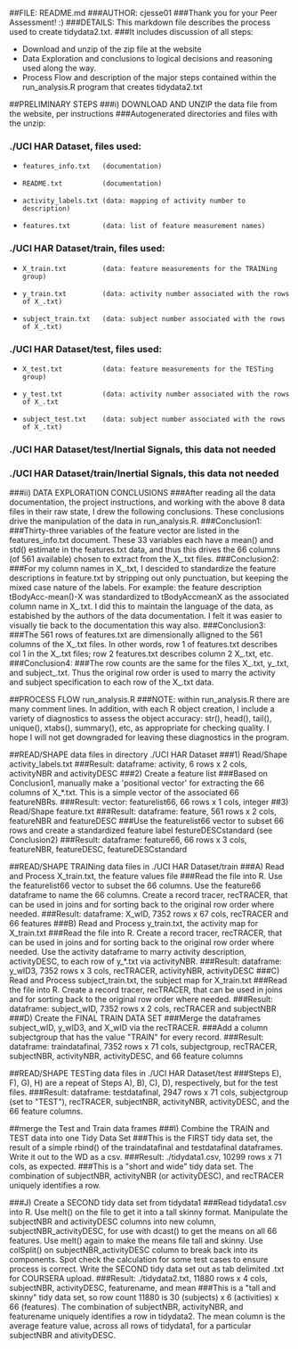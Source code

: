 ##FILE: README.md
###AUTHOR: cjesse01
###Thank you for your Peer Assessment! :)
###DETAILS: This markdown file describes the process used to create tidydata2.txt. 
###It includes discussion of all steps:
* Download and unzip of the zip file at the website
* Data Exploration and conclusions to logical decisions and reasoning used along the way. 
* Process Flow and description of the major steps contained within the run_analysis.R program that creates tidydata2.txt


##PRELIMINARY STEPS
###i) DOWNLOAD AND UNZIP the data file from the website, per instructions
###Autogenerated directories and files with the unzip:
### ./UCI HAR Dataset, files used:
*     features_info.txt   (documentation)
*     README.txt          (documentation)
*     activity_labels.txt (data: mapping of activity number to description)
*     features.txt        (data: list of feature measurement names)

### ./UCI HAR Dataset/train, files used:
*     X_train.txt         (data: feature measurements for the TRAINing group)
*     y_train.txt         (data: activity number associated with the rows of X_.txt)
*     subject_train.txt   (data: subject number associated with the rows of X_.txt)

### ./UCI HAR Dataset/test, files used:
*     X_test.txt          (data: feature measurements for the TESTing group)
*     y_test.txt          (data: activity number associated with the rows of X_.txt
*     subject_test.txt    (data: subject number associated with the rows of X_.txt)

### ./UCI HAR Dataset/test/Inertial Signals, this data not needed
### ./UCI HAR Dataset/train/Inertial Signals, this data not needed

###ii) DATA EXPLORATION CONCLUSIONS
###After reading all the data documentation, the project instructions, and working with the above 8 data files in their raw state, I drew the following conclusions. These conclusions drive the manipulation of the data in run_analysis.R.
###Conclusion1:
###Thirty-three variables of the feature vector are listed in the features_info.txt document. These 33 variables each have a mean() and std() estimate in the features.txt data, and thus this drives the 66 columns (of 561 available) chosen to extract from the X_.txt files.
###Conclusion2:
###For my column names in X_.txt, I descided to standardize the feature descriptions in feature.txt by stripping out only punctuation, but keeping the mixed case nature of the labels. For example:  the feature description tBodyAcc-mean()-X was standardized to tBodyAccmeanX as the associated column name in X_.txt. I did this to maintain the language of the data, as estabished by the authors of the data documentation. I felt it was easier to visually tie back to the documentation this way also.
###Conclusion3:
###The 561 rows of features.txt are dimensionally alligned to the 561 columns of the X_.txt files.  In other words, row 1 of features.txt describes col 1 in the X_.txt files; row 2 features.txt describes column 2 X_.txt, etc.
###Conclusion4:
###The row counts are the same for the files X_.txt, y_.txt, and subject_.txt. Thus the original row order is used to marry the activity and subject specification to each row of the X_.txt data.

##PROCESS FLOW run_analysis.R
###NOTE: within run_analysis.R there are many comment lines. In addition, with each R object creation, I include a variety of diagnostics to assess the object accuracy: str(), head(), tail(), unique(), xtabs(), summary(), etc, as appropriate for checking quality. I hope I will not get downgraded for leaving these diagnostics in the program.

##READ/SHAPE data files in directory ./UCI HAR Dataset
###1) Read/Shape activity_labels.txt
###Result: dataframe: activity, 6 rows x 2 cols, activityNBR and activityDESC
###2) Create a feature list
###Based on Conclusion1, manually make a 'positional vector' for extracting the 66 columns of X_*.txt.  This is a simple vector of the associated 66 featureNBRs.
###Result: vector: featurelist66, 66 rows x 1 cols, integer
##3) Read/Shape feature.txt
###Result: dataframe: feature, 561 rows x 2 cols, featureNBR and featureDESC
###Use the featurelist66 vector to subset 66 rows and create a standardized feature label festureDESCstandard (see Conclusion2)
###Result: dataframe: feature66, 66 rows x 3 cols, featureNBR, featureDESC, featureDESCstandard
   
   
##READ/SHAPE TRAINing data files in ./UCI HAR Dataset/train
###A) Read and Process X_train.txt, the feature values file
###Read the file into R. Use the featurelist66 vector to subset the 66 columns. Use the feature66 dataframe to name the 66 columns. Create a record tracer, recTRACER, that can be used in joins and for sorting back to the original row order where needed.
###Result: dataframe: X_wID, 7352 rows x 67 cols, recTRACER and 66 features
###B) Read and Process y_train.txt, the activity map for X_train.txt
###Read the file into R. Create a record tracer, recTRACER, that can be used in joins and for sorting back to the original row order where needed. Use the activity dataframe to marry activity description, activityDESC, to each row of y_*.txt via activityNBR.
###Result: dataframe: y_wID3,  7352 rows x 3 cols, recTRACER, activityNBR, activityDESC 
###C) Read and Process subject_train.txt, the subject map for X_train.txt
###Read the file into R. Create a record tracer, recTRACER, that can be used in joins and for sorting back to the original row order where needed.
###Result: dataframe: subject_wID, 7352 rows x 2 cols, recTRACER and subjectNBR
###D) Create the FINAL TRAIN DATA SET
###Merge the dataframes subject_wID, y_wID3, and X_wID via the recTRACER. 
###Add a column subjectgroup that has the value "TRAIN" for every record.
###Result: dataframe: traindatafinal, 7352 rows x 71 cols, subjectgroup, recTRACER, subjectNBR, activityNBR, activityDESC, and 66 feature columns

   
##READ/SHAPE TESTing data files in ./UCI HAR Dataset/test
###Steps E), F), G), H) are a repeat of Steps A), B), C), D), respectively, but for the test files.
###Result: dataframe: testdatafinal, 2947 rows x 71 cols, subjectgroup (set to "TEST"), recTRACER, subjectNBR, activityNBR, activityDESC, and the 66 feature columns.

##merge the Test and Train data frames
###I) Combine the TRAIN and TEST data into one Tidy Data Set
###This is the FIRST tidy data set, the result of a simple rbind() of the traindatafinal and testdatafinal dataframes.  Write it out to the WD as a csv.
###Result: ./tidydata1.csv, 10299 rows x 71 cols, as expected.
###This is a "short and wide" tidy data set. The combination of subjectNBR, activityNBR (or activityDESC), and recTRACER uniquely identifies a row.

###J) Create a SECOND tidy data set from tidydata1
###Read tidydata1.csv into R. Use melt() on the file to get it into a tall skinny format.  Manipulate the subjectNBR and activityDESC columns into new column, subjectNBR_activityDESC, for use with dcast() to get the means on all 66 features. Use melt() again to make the means file tall and skinny. Use colSplit() on subjectNBR_activityDESC column to break back into its components. Spot check the calculation for some test cases to ensure process is correct. Write the SECOND tidy data set out as tab delimited .txt for COURSERA upload.
###Result: ./tidydata2.txt, 11880 rows x 4 cols, subjectNBR, activityDESC, featurename, and mean
###This is a "tall and skinny" tidy data set, so row count 11880 is 30 (subjects) x 6 (activities) x 66 (features). The combination of subjectNBR, activityNBR, and featurename uniquely identifies a row in tidydata2. The mean column is the average feature value, across all rows of tidydata1, for a particular subjectNBR and ativityDESC.
